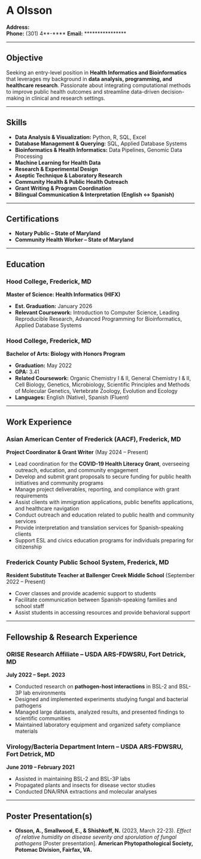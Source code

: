 # A  Olsson  
**Address:**   
**Phone:** (301) 4**-****
**Email:** ****************

---

## Objective  
Seeking an entry-level position in **Health Informatics and Bioinformatics** that leverages my background in **data analysis, programming, and healthcare research**. Passionate about integrating computational methods to improve public health outcomes and streamline data-driven decision-making in clinical and research settings.  

---

## Skills  
- **Data Analysis & Visualization:** Python, R, SQL, Excel  
- **Database Management & Querying:** SQL, Applied Database Systems  
- **Bioinformatics & Health Informatics:** Data Pipelines, Genomic Data Processing  
- **Machine Learning for Health Data**  
- **Research & Experimental Design**  
- **Aseptic Technique & Laboratory Research**  
- **Community Health & Public Health Outreach**  
- **Grant Writing & Program Coordination**  
- **Bilingual Communication & Interpretation (English <-> Spanish)**  

---

## Certifications  
- **Notary Public – State of Maryland**  
- **Community Health Worker – State of Maryland**  

---

## Education  

### Hood College, Frederick, MD  
**Master of Science: Health Informatics (HIFX)**  
- **Est. Graduation:** January 2026  
- **Relevant Coursework:** Introduction to Computer Science, Leading Reproducible Research, Advanced Programming for Bioinformatics, Applied Database Systems  

### Hood College, Frederick, MD  
**Bachelor of Arts: Biology with Honors Program**  
- **Graduation:** May 2022  
- **GPA:** 3.41  
- **Related Coursework:** Organic Chemistry I & II, General Chemistry I & II, Cell Biology, Genetics, Microbiology, Scientific Principles and Methods of Molecular Genetics, Vertebrate Zoology, Evolution and Ecology  
- **Languages:** English (Native), Spanish (Fluent)  

---

## Work Experience  

### Asian American Center of Frederick (AACF), Frederick, MD  
**Project Coordinator & Grant Writer** (May 2024 – Present)  
- Lead coordination for the **COVID-19 Health Literacy Grant**, overseeing outreach, education, and community engagement  
- Develop and submit grant proposals to secure funding for public health initiatives and community programs  
- Manage project deliverables, reporting, and compliance with grant requirements  
- Assist clients with immigration applications, public benefits applications, and healthcare navigation  
- Conduct outreach and education related to public health and community services  
- Provide interpretation and translation services for Spanish-speaking clients  
- Support ESL and civics education programs for individuals preparing for citizenship  

### Frederick County Public School System, Frederick, MD  
**Resident Substitute Teacher at Ballenger Creek Middle School** (September 2022 – Present)  
- Cover classes and provide academic support to students  
- Facilitate communication between Spanish-speaking families and school staff  
- Assist students in accessing resources and provide behavioral support  

---

## Fellowship & Research Experience  

### ORISE Research Affiliate – USDA ARS-FDWSRU, Fort Detrick, MD  
**July 2022 – Sept. 2023**  
- Conducted research on **pathogen-host interactions** in BSL-2 and BSL-3P lab environments  
- Designed and implemented experiments studying fungal and bacterial pathogens  
- Managed large datasets, analyzed results, and presented findings to scientific communities  
- Maintained laboratory equipment and organized safety compliance materials  

### Virology/Bacteria Department Intern – USDA ARS-FDWSRU, Fort Detrick, MD  
**June 2019 – February 2021**  
- Assisted in maintaining BSL-2 and BSL-3P labs  
- Propagated plants and insects for disease vector studies  
- Conducted DNA/RNA extractions and molecular analyses  

---

## Poster Presentation(s)  
- **Olsson, A., Smallwood, E., & Shishkoff, N.** (2023, March 22-23). *Effect of relative humidity on disease severity and sporulation of fungal pathogens* [Poster presentation]. **American Phytopathological Society, Potomac Division, Fairfax, VA.**  

